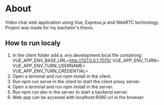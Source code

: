 # About
Video chat web application using Vue, Express.js and WebRTC technology.
Project was made for my bachelor's thesis.

## How to run localy
1. In the client folder add a .env.development.local file containing:
  VUE_APP_ENV_BASE_URL=http://127.0.0.1:7070/
  VUE_APP_ENV_TURN=<turn server url>
  VUE_APP_ENV_TURN_USERNAME=<turn server username>
  VUE_APP_ENV_TURN_CREDENTIAL=<turn server password>
2. Open a terminal and run npm install in the client.
3. Run npm run serve in the client to start the client proxy server.
4. Open a terminal and run npm install in the server.
5. Run npm run dev in the server to start a backend server.
6. Web app can be accesed with localhost:8080 url in the browser.
